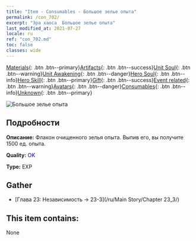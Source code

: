 ```yaml
---
title: "Item - Consumables - Большое зелье опыта"
permalink: /con_702/
excerpt: "Эра хаоса  Большое зелье опыта"
last_modified_at: 2021-07-27
locale: ru
ref: "con_702.md"
toc: false
classes: wide
---
```

 [Materials](/ItemsRU/){: .btn .btn--primary}[Artifacts](/ItemsRU/Artifacts/){: .btn .btn--success}[Unit Soul](/ItemsRU/UnitSoul/){: .btn .btn--warning}[Unit Awakening](/ItemsRU/UnitAwakening/){: .btn .btn--danger}[Hero Soul](/ItemsRU/HeroSoul/){: .btn .btn--info}[Hero Skill](/ItemsRU/HeroSkill/){: .btn .btn--primary}[Gift](/ItemsRU/Gift/){: .btn .btn--success}[Event related](/ItemsRU/Events/){: .btn .btn--warning}[Avatars](/ItemsRU/Avatars/){: .btn .btn--danger}[Consumables](/ItemsRU/Consumables/){: .btn .btn--info}[Unknown](/ItemsRU/Unknown/){: .btn .btn--primary}

 ![Большое зелье опыта](/images/t/i_502.png)

## Подробности
 **Описание:** Флакон очищенного зелья опыта. Выпив его, вы получите 1500 ед. опыта.

 **Quality:** <span style="color: #0000CD">OK</span>

 **Type:** EXP

## Gather

*    [Глава 23: Независимость -> 23-3](/ru/Main Story/Chapter 23_3/) 

## This item contains:

  None

